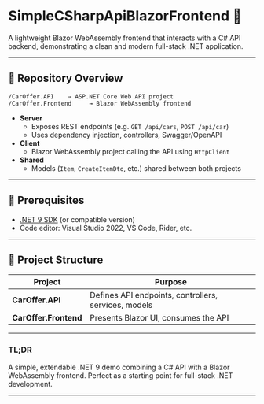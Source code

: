 # SimpleCSharpApiBlazorFrontend 🎯

A lightweight Blazor WebAssembly frontend that interacts with a C# API backend, demonstrating a clean and modern full-stack .NET application.

---

## 📂 Repository Overview

```
/CarOffer.API    → ASP.NET Core Web API project  
/CarOffer.Frontend     → Blazor WebAssembly frontend  
```

- **Server**  
  - Exposes REST endpoints (e.g. `GET /api/cars`, `POST /api/car`)  
  - Uses dependency injection, controllers, Swagger/OpenAPI  
- **Client**  
  - Blazor WebAssembly project calling the API using `HttpClient` 
- **Shared**  
  - Models (`Item`, `CreateItemDto`, etc.) shared between both projects

---

## 🚀 Prerequisites

- [.NET 9 SDK](https://dotnet.microsoft.com) (or compatible version)  
- Code editor: Visual Studio 2022, VS Code, Rider, etc.

---


## 🧩 Project Structure

| Project       | Purpose |
|---------------|---------|
| **CarOffer.API**    | Defines API endpoints, controllers, services, models |
| **CarOffer.Frontend**    | Presents Blazor UI, consumes the API |

---

### TL;DR

A simple, extendable .NET 9 demo combining a C# API with a Blazor WebAssembly frontend. Perfect as a starting point for full-stack .NET development.

---

